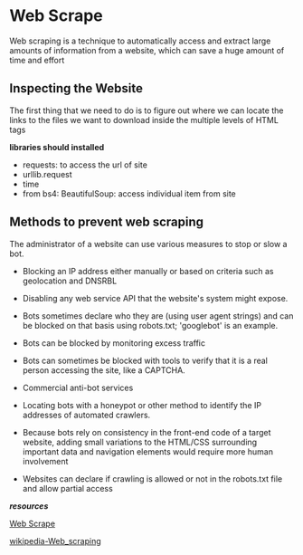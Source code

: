 # Web Scrape
Web scraping is a technique to automatically access and extract large amounts of information from a website, which can save a huge amount of time and effort

## Inspecting the Website
The first thing that we need to do is to figure out where we can locate the links to the files we want to download inside the multiple levels of HTML tags

**libraries should installed**

- requests: to access the url of site
- urllib.request
- time
- from bs4: BeautifulSoup: access individual item from site


## Methods to prevent web scraping
The administrator of a website can use various measures to stop or slow a bot. 

- Blocking an IP address either manually or based on criteria such as geolocation and DNSRBL

- Disabling any web service API that the website's system might expose.
- Bots sometimes declare who they are (using user agent strings) and can be blocked on that basis using robots.txt; 'googlebot' is an example. 

- Bots can be blocked by monitoring excess traffic
- Bots can sometimes be blocked with tools to verify that it is a real person accessing the site, like a CAPTCHA. 

- Commercial anti-bot services

- Locating bots with a honeypot or other method to identify the IP addresses of automated crawlers.
- Because bots rely on consistency in the front-end code of a target website, adding small variations to the HTML/CSS surrounding important data and navigation elements would require more human involvement 
- Websites can declare if crawling is allowed or not in the robots.txt file and allow partial access

***resources***

[Web Scrape](https://towardsdatascience.com/how-to-web-scrape-with-python-in-4-minutes-bc49186a8460)

[wikipedia-Web_scraping](https://en.wikipedia.org/wiki/Web_scraping)